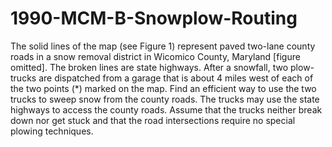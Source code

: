 # 1990-MCM-B-Snowplow-Routing

The solid lines of the map (see Figure 1) represent paved two-lane county roads in a snow removal district in Wicomico County, Maryland [figure omitted]. The broken lines are state highways. After a snowfall, two plow-trucks are dispatched from a garage that is about 4 miles west of each of the two points (*) marked on the map. Find an efficient way to use the two trucks to sweep snow from the county roads. The trucks may use the state highways to access the county roads. Assume that the trucks neither break down nor get stuck and that the road intersections require no special plowing techniques. 
